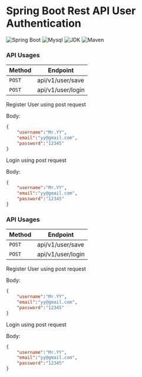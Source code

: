 # Spring Boot Rest API User Authentication

![Spring Boot](https://img.shields.io/badge/Spring%20Boot-3.1.0-brightgreen.svg)
![Mysql](https://img.shields.io/badge/Mysql-8.2.4-blue.svg)
![JDK](https://img.shields.io/badge/JDK-19.0.2-brightgreen.svg)
![Maven](https://img.shields.io/badge/Maven-4.0.0-yellowgreen.svg)

 <!--- ![license](https://img.shields.io/badge/license-MPL--2.0-blue.svg) --->


### API Usages

|Method | Endpoint|
| -------- | -------- |
| `POST`     | api/v1/user/save |
| `POST`     | api/v1/user/login|



Register User using post request

Body:

```json
{
    "username":"Mr.YY",
    "email":"yy@gmail.com",
    "password":"12345"
}
```

Login using post request

Body:

```json
{
    "username":"Mr.YY",
    "email":"yy@gmail.com",
    "password":"12345"
}
```


### API Usages

|Method | Endpoint|
| -------- | -------- |
| `POST`     | api/v1/user/save |
| `POST`     | api/v1/user/login|



Register User using post request

Body:

```json
{
    "username":"Mr.YY",
    "email":"yy@gmail.com",
    "password":"12345"
}
```

Login using post request

Body:

```json
{
    "username":"Mr.YY",
    "email":"yy@gmail.com",
    "password":"12345"
}
```
